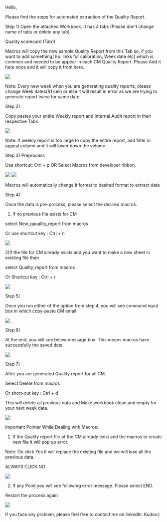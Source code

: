 Hello,

Please find the steps for automated extraction of the Quality Report.

 
Step 1) Open the attached Workbook. It has 4 tabs (Please don't change name of tabs or delete any tab)

 
Quality scorecard (Tab1)


Macros will copy the new sample Quality Report from this Tab so, if you want to add something( Ex: links for calibration, Week date etc) which is common and needed to be appear in each CM Quality Report. Please Add it here once and it will copy it from here.


![](Images/1.png)




Note: Every new week when you are generating quality reports, please change Week dates(R1 cell) or else it will result in error as we are trying to generate report twice for same date


Step 2) 

Copy pastes your entire Weekly report and Internal Audit report in their respective Tabs

![](Images/2.png)

Note: If weekly report is too large to copy the entire report, add filter in appeal column and it will lower down the volume.

Step 3) Preprocess 

Use shortcut: Ctrl + p   OR   Select Macros from developer ribbon.



![](Images/3.png)
![](Images/4.png)



Macros will automatically change it format to desired format to extract data


Step 4) 

Once the data is pre-process, please select the desired macros.


1) If no previous file exists for CM

select New_qauality_report from macros 

Or use shortcut key : Ctrl + n


![](Images/5.png)


2)If the file for CM already exists and you want to make a new sheet in existing file then 

select Quality_report from macros

Or Shortcut key : Ctrl + r


![](Images/6.png)


Step 5)

Once you run either of the option from step 4, you will see command input box in which copy-paste CM email


![](Images/7.png)


Step 6)

At the end,  you will see below message box. This means macros have successfully the saved data


![](Images/7.png)


Step 7)

After you are generated Quality report for all CM. 

Select Delete from macros 

Or short-cut key : Ctrl + d 

This will delete all previous data and Make workbook clean and empty for your next week data.


![](Images/8.png)


Important Pointer While Dealing with Macros: 

1) If the Quality report file of the CM already exist and the macros to create new file it will pop up error. 

Note: On click Yes it will replace the existing file and we will lose all the previous data.

ALWAYS CLICK NO


![](Images/9.png)



2) If any Point you will see following error message. Please select END.

Restart the process again


![](Images/10.png)

If you face any problem, please feel free to contact me on linkedIn. Kudos:)


